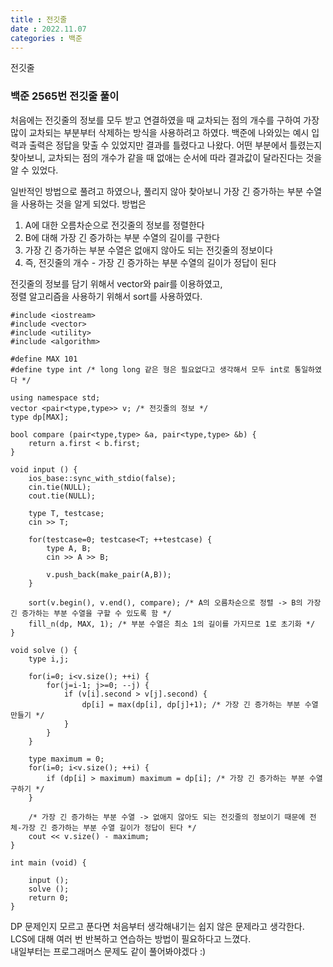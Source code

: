 ```yaml
---
title : 전깃줄
date : 2022.11.07
categories : 백준
---
```


전깃줄

### 백준 2565번 전깃줄 풀이

처음에는 전깃줄의 정보를 모두 받고 연결하였을 때 교차되는 점의 개수를 구하여 가장 많이 교차되는 부분부터 삭제하는 방식을 사용하려고 하였다. 백준에 나와있는 예시 입력과 출력은 정답을 맞출 수 있었지만 결과를 틀렸다고 나왔다. 어떤 부분에서 틀렸는지 찾아보니, 교차되는 점의 개수가 같을 때 없애는 순서에 따라 결과값이 달라진다는 것을 알 수 있었다.  

일반적인 방법으로 풀려고 하였으나, 풀리지 않아 찾아보니 가장 긴 증가하는 부분 수열을 사용하는 것을 알게 되었다. 방법은

1. A에 대한 오름차순으로 전깃줄의 정보를 정렬한다
2. B에 대해 가장 긴 증가하는 부분 수열의 길이를 구한다
3. 가장 긴 증가하는 부분 수열은 없애지 않아도 되는 전깃줄의 정보이다
4. 즉, 전깃줄의 개수 - 가장 긴 증가하는 부분 수열의 길이가 정답이 된다

전깃줄의 정보를 담기 위해서 vector와 pair를 이용하였고,     
정렬 알고리즘을 사용하기 위해서 sort를 사용하였다.


```
#include <iostream>
#include <vector>
#include <utility>
#include <algorithm>

#define MAX 101
#define type int /* long long 같은 형은 필요없다고 생각해서 모두 int로 통일하였다 */

using namespace std;
vector <pair<type,type>> v; /* 전깃줄의 정보 */
type dp[MAX]; 

bool compare (pair<type,type> &a, pair<type,type> &b) {
    return a.first < b.first;
}

void input () {
    ios_base::sync_with_stdio(false);
    cin.tie(NULL);
    cout.tie(NULL);

    type T, testcase;
    cin >> T;

    for(testcase=0; testcase<T; ++testcase) {
        type A, B;
        cin >> A >> B;

        v.push_back(make_pair(A,B));
    }

    sort(v.begin(), v.end(), compare); /* A의 오름차순으로 정렬 -> B의 가장 긴 증가하는 부분 수열을 구할 수 있도록 함 */
    fill_n(dp, MAX, 1); /* 부분 수열은 최소 1의 길이를 가지므로 1로 초기화 */
}

void solve () {
    type i,j;

    for(i=0; i<v.size(); ++i) {
        for(j=i-1; j>=0; --j) {
            if (v[i].second > v[j].second) {
                dp[i] = max(dp[i], dp[j]+1); /* 가장 긴 증가하는 부분 수열 만들기 */
            }
        }
    }

    type maximum = 0;
    for(i=0; i<v.size(); ++i) {
        if (dp[i] > maximum) maximum = dp[i]; /* 가장 긴 증가하는 부분 수열 구하기 */
    }

    /* 가장 긴 증가하는 부분 수열 -> 없애지 않아도 되는 전깃줄의 정보이기 때문에 전체-가장 긴 증가하는 부분 수열 길이가 정답이 된다 */
    cout << v.size() - maximum; 
}

int main (void) {

    input ();
    solve ();
    return 0;
}
```

DP 문제인지 모르고 푼다면 처음부터 생각해내기는 쉽지 않은 문제라고 생각한다.    
LCS에 대해 여러 번 반복하고 연습하는 방법이 필요하다고 느꼈다.   
내일부터는 프로그래머스 문제도 같이 풀어봐야겠다 :)